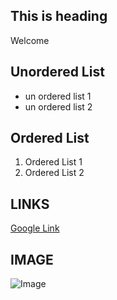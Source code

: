 
## This is heading
 
Welcome

## Unordered List

- un ordered list 1
- un ordered list 2

## Ordered List

1. Ordered List 1
1. Ordered List 2


## LINKS
[Google Link](https://www.google.com/)

## IMAGE

![Image](https://media.gettyimages.com/photos/canine-unit-picture-id155099701 "test")


